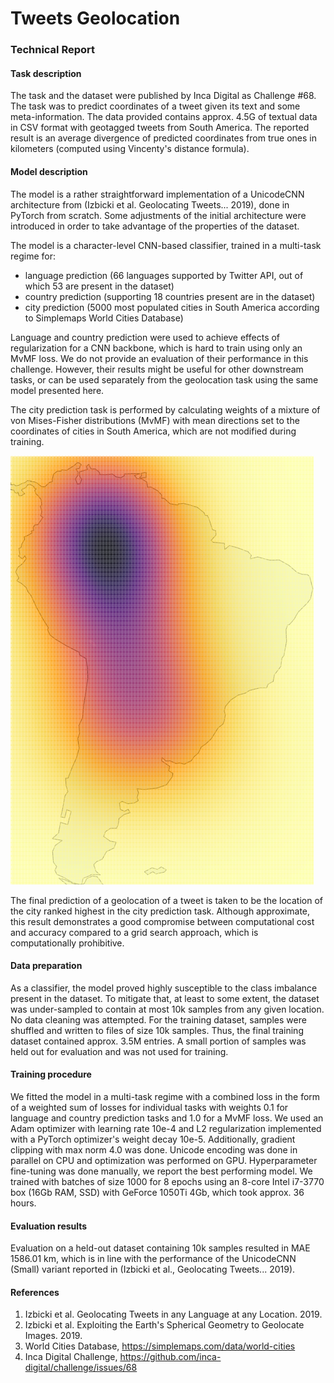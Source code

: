 # Tweets Geolocation
### Technical Report 


#### Task description

The task and the dataset were published by Inca Digital as Challenge #68. 
The task was to predict coordinates of a tweet given its text and some meta-information.
The data provided contains approx. 4.5G of textual data in CSV format with geotagged tweets from South America.
The reported result is an average divergence of predicted coordinates from true ones in kilometers (computed 
using Vincenty's distance formula).

#### Model description

The model is a rather straightforward implementation of a UnicodeCNN architecture from (Izbicki et al. Geolocating 
Tweets... 2019), done in PyTorch from scratch. Some adjustments of the initial architecture were introduced
in order to take advantage of the properties of the dataset. 

The model is a character-level CNN-based classifier, trained in a multi-task regime for:

  * language prediction (66 languages supported by Twitter API, out of which 53 are present in the dataset)
  * country prediction (supporting 18 countries present are in the dataset)
  * city prediction (5000 most populated cities in South America according to Simplemaps World Cities Database)

Language and country prediction were used to achieve effects of regularization for a CNN backbone, which is hard 
to train using only an MvMF loss. We do not provide an evaluation of their performance in this challenge. However, 
their results might be useful for other downstream tasks, or can be used separately from the geolocation task using 
the same model presented here.

The city prediction task is performed by calculating weights of a mixture of von Mises-Fisher distributions (MvMF)
with mean directions set to the coordinates of cities in South America, which are not modified during training. 

![alt Example of MvMF distribution](MvMF.png "Example of MvMF distribution")

The final prediction of a geolocation of a tweet is taken to be the location of the city ranked highest 
in the city prediction task. Although approximate, this result demonstrates a good compromise between computational 
cost and accuracy compared to a grid search approach, which is computationally prohibitive.

#### Data preparation

As a classifier, the model proved highly susceptible to the class imbalance present in the dataset. To mitigate that,
at least to some extent, the dataset was under-sampled to contain at most 10k samples from any given location. No 
data cleaning was attempted. For the training dataset, samples were shuffled and written to files of size 10k samples.
Thus, the final training dataset contained approx. 3.5M entries. A small portion of samples was held out for evaluation
and was not used for training.     

#### Training procedure

We fitted the model in a multi-task regime with a combined loss in the form of a weighted sum of losses for individual 
tasks with weights 0.1 for language and country prediction tasks and 1.0 for a MvMF loss. We used an Adam optimizer 
with learning rate 10e-4 and L2 regularization implemented with a PyTorch optimizer's weight decay 10e-5.
Additionally, gradient clipping with max norm 4.0 was done. Unicode encoding was done in parallel on CPU and 
optimization was performed on GPU. Hyperparameter fine-tuning was done manually, we report the best performing model.
We trained with batches of size 1000 for 8 epochs using an 8-core Intel i7-3770 box (16Gb RAM, SSD) with 
GeForce 1050Ti 4Gb, which took approx. 36 hours. 

#### Evaluation results

Evaluation on a held-out dataset containing 10k samples resulted in MAE 1586.01 km, which is in line 
with the performance of the UnicodeCNN (Small) variant reported in (Izbicki et al., Geolocating Tweets... 2019).  

#### References

1. Izbicki et al. Geolocating Tweets in any Language at any Location. 2019. 
2. Izbicki et al. Exploiting the Earth's Spherical Geometry to Geolocate Images. 2019.
3. World Cities Database, https://simplemaps.com/data/world-cities
4. Inca Digital Challenge, https://github.com/inca-digital/challenge/issues/68
